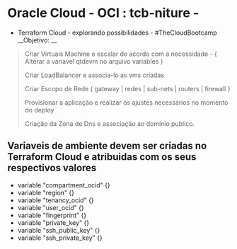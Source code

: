 # Oracle Cloud - OCI :  tcb-niture -
- Terraform Cloud - explorando possibilidades - #TheCloudBootcamp
__Objetivo: __
>  Criar Virtuais Machine e escalar de acordo com a necessidade - { Alterar a variavel qtdevm no arquivo variables }
>  
>  Criar LoadBalancer e associa-lo as vms criadas 
>  
>  Criar Escopo de Rede { gateway | redes | sub-nets | routers |  firewall }
>  
>  Provisionar a aplicação e realizar os ajustes necessários no momento do deploy
>  
> Criação da Zona de Dns e associação ao dominio publico. 

## Variaveis de ambiente devem ser criadas no Terraform Cloud e atribuidas com os seus respectivos valores
- variable "compartment_ocid" {}
- variable "region" {}
- variable "tenancy_ocid" {}
- variable "user_ocid" {}
- variable "fingerprint" {}
- variable "private_key" {}
- variable "ssh_public_key" {}
- variable "ssh_private_key" {}


